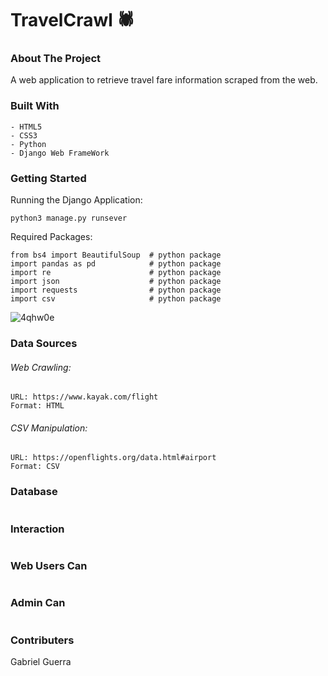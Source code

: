 # TravelCrawl :spider: 

### About The Project
A web application to retrieve travel fare information scraped from the web. 

### Built With
```
- HTML5
- CSS3
- Python  
- Django Web FrameWork
```

### Getting Started
Running the Django Application:
```
python3 manage.py runsever
```

Required Packages:
```                                     
from bs4 import BeautifulSoup  # python package                       
import pandas as pd            # python package                                  
import re                      # python package
import json                    # python package
import requests                # python package
import csv                     # python package   
```

![4qhw0e](https://im7.ezgif.com/tmp/ezgif-7-99e760d479a8.gif)


### Data Sources
###### Web Crawling:
```
URL: https://www.kayak.com/flight
Format: HTML
```
###### CSV Manipulation: 
```
URL: https://openflights.org/data.html#airport
Format: CSV
```

### Database
```

```

### Interaction 
```

```

### Web Users Can
```

```

### Admin Can
```

```

### Contributers
Gabriel Guerra
 
